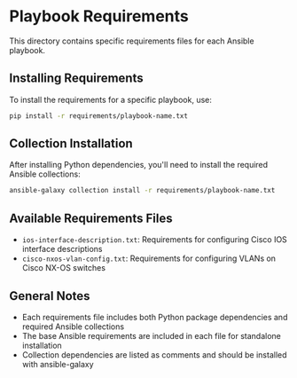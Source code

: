 # Playbook Requirements

This directory contains specific requirements files for each Ansible playbook.

## Installing Requirements

To install the requirements for a specific playbook, use:

```bash
pip install -r requirements/playbook-name.txt
```

## Collection Installation

After installing Python dependencies, you'll need to install the required Ansible collections:

```bash
ansible-galaxy collection install -r requirements/playbook-name.txt
```

## Available Requirements Files

- `ios-interface-description.txt`: Requirements for configuring Cisco IOS interface descriptions
- `cisco-nxos-vlan-config.txt`: Requirements for configuring VLANs on Cisco NX-OS switches

## General Notes

- Each requirements file includes both Python package dependencies and required Ansible collections
- The base Ansible requirements are included in each file for standalone installation
- Collection dependencies are listed as comments and should be installed with ansible-galaxy